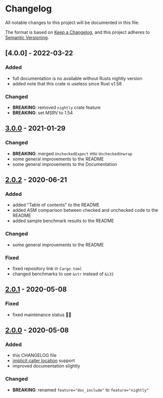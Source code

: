 # Changelog

All notable changes to this project will be documented in this file.

The format is based on [Keep a Changelog](https://keepachangelog.com/en/1.0.0/),
and this project adheres to
[Semantic Versioning](https://semver.org/spec/v2.0.0.html).

## [4.0.0] - 2022-03-22

### Added

- full documentation is no available without Rusts nightly version
- added note that this crate is useless since Rust v1.58

### Changed

- **BREAKING**: removed `nightly` crate feature
- **BREAKING**: set MSRV to 1.54

## [3.0.0] - 2021-01-29

### Changed

- **BREAKING**: merged `UncheckedExpect` into `UncheckedUnwrap`
- some general improvements to the README
- some general improvements to the Documentation

## [2.0.2] - 2020-06-21

### Added

- added "Table of contents" to the README
- added ASM comparison between checked and unchecked code to the README
- added sample benchmark results to the README

### Changed

- some general improvements to the README

### Fixed

- fixed repository link in `Cargo.toml`
- changed benchmarks to use `&str` instead of `&i32`

## [2.0.1] - 2020-05-08

### Fixed

- fixed maintenance status 🤦‍♂️

## [2.0.0] - 2020-05-08

### Added

- this CHANGELOG file
- [implicit caller location](https://doc.rust-lang.org/unstable-book/language-features/track-caller.html)
  support
- improved documentation slightly

### Changed

- **BREAKING**: renamed `feature="doc_include"` to `feature="nightly"`

[3.0.0]: https://github.com/daxpedda/unchecked_unwrap/releases/tag/v3.0.0
[2.0.2]: https://github.com/daxpedda/unchecked_unwrap/releases/tag/v2.0.2
[2.0.1]: https://github.com/daxpedda/unchecked_unwrap/releases/tag/v2.0.1
[2.0.0]: https://github.com/daxpedda/unchecked_unwrap/releases/tag/v2.0.0
